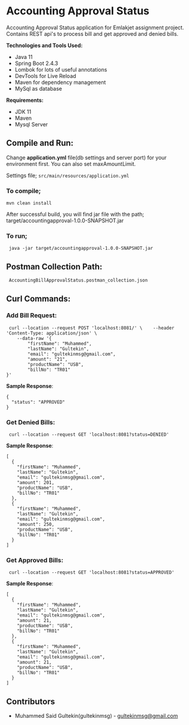 
# Accounting Approval Status
Accounting Approval Status  application for Emlakjet assignment project.    
Contains REST api's to process bill and get approved and denied bills.

**Technologies and Tools Used:**
- Java 11
- Spring Boot 2.4.3
- Lombok for lots of useful annotations
- DevTools for Live Reload
- Maven for dependency management
- MySql as database

**Requirements:**
- JDK 11
- Maven
- Mysql Server

## Compile and Run:
Change **application.yml** file(db settings and server port) for your environment first. You can also set maxAmountLimit.

Settings file; `src/main/resources/application.yml`
### To compile;
`mvn clean install`

After successful build, you will find jar file with the path; target/accountingapproval-1.0.0-SNAPSHOT.jar

### To run;

     java -jar target/accountingapproval-1.0.0-SNAPSHOT.jar  

## Postman Collection Path:


     AccountingBillApprovalStatus.postman_collection.json  

## Curl Commands:
### Add Bill Request:


     curl --location --request POST 'localhost:8081/' \    --header 'Content-Type: application/json' \    
        --data-raw '{    
            "firstName": "Muhammed",    
            "lastName": "Gultekin",    
            "email": "gultekinmsg@gmail.com",    
            "amount": "21",    
            "productName": "USB",    
            "billNo": "TR01"    
    }'   
**Sample Response**:

    {
      "status": "APPROVED"
    }

### Get Denied Bills:


     curl --location --request GET 'localhost:8081?status=DENIED'   

**Sample Response**:

    [
      {
        "firstName": "Muhammed",
        "lastName": "Gultekin",
        "email": "gultekinmsg@gmail.com",
        "amount": 201,
        "productName": "USB",
        "billNo": "TR01"
      },
      {
        "firstName": "Muhammed",
        "lastName": "Gultekin",
        "email": "gultekinmsg@gmail.com",
        "amount": 250,
        "productName": "USB",
        "billNo": "TR01"
      }
    ]


### Get Approved Bills:


     curl --location --request GET 'localhost:8081?status=APPROVED'

**Sample Response**:

    [
      {
        "firstName": "Muhammed",
        "lastName": "Gultekin",
        "email": "gultekinmsg@gmail.com",
        "amount": 21,
        "productName": "USB",
        "billNo": "TR01"
      },
      {
        "firstName": "Muhammed",
        "lastName": "Gultekin",
        "email": "gultekinmsg@gmail.com",
        "amount": 21,
        "productName": "USB",
        "billNo": "TR01"
      }
    ]

## Contributors

- Muhammed Said Gultekin(gultekinmsg) - gultekinmsg@gmail.com
